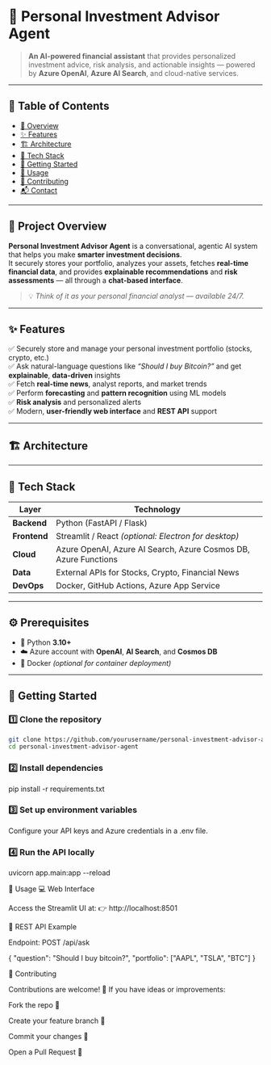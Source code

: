# 💼 Personal Investment Advisor Agent

> **An AI-powered financial assistant** that provides personalized investment advice, risk analysis, and actionable insights — powered by **Azure OpenAI**, **Azure AI Search**, and cloud-native services.

---

## 🧭 Table of Contents
- [📘 Overview](#-project-overview)
- [✨ Features](#-features)
- [🏗️ Architecture](#-architecture)
- [🧰 Tech Stack](#-tech-stack)
- [🚀 Getting Started](#-getting-started)
- [🧪 Usage](#-usage)
- [🤝 Contributing](#-contributing)
- [📬 Contact](#-contact)

---

## 📘 Project Overview

**Personal Investment Advisor Agent** is a conversational, agentic AI system that helps you make **smarter investment decisions**.  
It securely stores your portfolio, analyzes your assets, fetches **real-time financial data**, and provides **explainable recommendations** and **risk assessments** — all through a **chat-based interface**.

> 💡 *Think of it as your personal financial analyst — available 24/7.*

---

## ✨ Features

✅ Securely store and manage your personal investment portfolio (stocks, crypto, etc.)  
✅ Ask natural-language questions like *“Should I buy Bitcoin?”* and get **explainable**, **data-driven** insights  
✅ Fetch **real-time news**, analyst reports, and market trends  
✅ Perform **forecasting** and **pattern recognition** using ML models  
✅ **Risk analysis** and personalized alerts  
✅ Modern, **user-friendly web interface** and **REST API** support  

---

## 🏗️ Architecture


---

## 🧰 Tech Stack

| Layer | Technology |
|-------|-------------|
| **Backend** | Python (FastAPI / Flask) |
| **Frontend** | Streamlit / React *(optional: Electron for desktop)* |
| **Cloud** | Azure OpenAI, Azure AI Search, Azure Cosmos DB, Azure Functions |
| **Data** | External APIs for Stocks, Crypto, Financial News |
| **DevOps** | Docker, GitHub Actions, Azure App Service |

---

## ⚙️ Prerequisites

- 🐍 Python **3.10+**
- ☁️ Azure account with **OpenAI**, **AI Search**, and **Cosmos DB**
- 🐳 Docker *(optional for container deployment)*

---

## 🚀 Getting Started

### 1️⃣ Clone the repository
```bash
git clone https://github.com/yourusername/personal-investment-advisor-agent.git
cd personal-investment-advisor-agent
```

### 2️⃣ Install dependencies
pip install -r requirements.txt

### 3️⃣ Set up environment variables
Configure your API keys and Azure credentials in a .env file.

### 4️⃣ Run the API locally
uvicorn app.main:app --reload

🧪 Usage
💻 Web Interface

Access the Streamlit UI at:
👉 http://localhost:8501

🔗 REST API Example

Endpoint: POST /api/ask

{
  "question": "Should I buy bitcoin?",
  "portfolio": ["AAPL", "TSLA", "BTC"]
}

🤝 Contributing

Contributions are welcome! 🙌
If you have ideas or improvements:

Fork the repo 🍴

Create your feature branch 🌿

Commit your changes 💬

Open a Pull Request 🚀